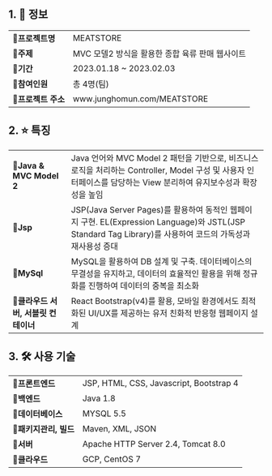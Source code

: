 ## 1. 📝 정보
<table style="width:100%">
  <tr>
    <td><b>🔹프로젝트명</b></td>
    <td>MEATSTORE</td>
  </tr>
  <tr>
    <td><b>🔹주제</b></td>
    <td>MVC 모델2 방식을 활용한 종합 육류 판매 웹사이트</td>
  </tr>
  <tr>
    <td><b>🔹기간</b></td>
    <td>2023.01.18 ~ 2023.02.03</td>
  </tr>
  <tr>
    <td><b>🔹참여인원</b></td>
    <td>총 4명(팀)</td>
  </tr>
  <tr>
    <td><b>🔹프로젝트 주소</b></td>
    <td>www.junghomun.com/MEATSTORE</td>
  </tr>
</table>

## 2. ⭐ 특징
<table style="width:100%">
  <tr>
    <td><b>🔹Java & MVC Model 2</b></td>
    <td>Java 언어와 MVC Model 2 패턴을 기반으로, 비즈니스 로직을 처리하는 Controller, Model 구성 및 사용자 인터페이스를 담당하는 View 분리하여 유지보수성과 확장성을 높임</td>
  </tr>
  <tr>
    <td><b>🔹Jsp</b></td>
    <td>JSP(Java Server Pages)를 활용하여 동적인 웹페이지 구현. EL(Expression Language)와 JSTL(JSP Standard Tag Library)를 사용하여 코드의 가독성과 재사용성 증대</td>
  </tr>
  <tr>
    <td><b>🔹MySql</b></td>
    <td>MySQL을 활용하여 DB 설계 및 구축. 데이터베이스의 무결성을 유지하고, 데이터의 효율적인 활용을 위해 정규화를 진행하여 데이터의 중복을 최소화</td>
  </tr>
  <tr>
    <td><b>🔹클라우드 서버, 서블릿 컨테이너</b></td>
    <td>React Bootstrap(v4)를 활용, 모바일 환경에서도 최적화된 UI/UX를 제공하는 유저 친화적 반응형 웹페이지 설계</td>
  </tr>
</table>

## 3. 🛠️ 사용 기술
<table style="width:100%">
  <tr>
    <td><b>🔹프론트엔드</b></td>
    <td>JSP, HTML, CSS, Javascript, Bootstrap 4</td>
  </tr>
  <tr>
    <td><b>🔹백엔드</b></td>
    <td>Java 1.8</td>
  </tr>
  <tr>
    <td><b>🔹데이터베이스</b></td>
    <td>MYSQL 5.5</td>
  </tr>
  <tr>
    <td><b>🔹패키지관리, 빌드</b></td>
    <td>Maven, XML, JSON</td>
  </tr>
  <tr>
    <td><b>🔹서버</b></td>
    <td>Apache HTTP Server 2.4, Tomcat 8.0</td>
  </tr>
  <tr>
    <td><b>🔹클라우드</b></td>
    <td>GCP, CentOS 7</td>
  </tr>
</table>